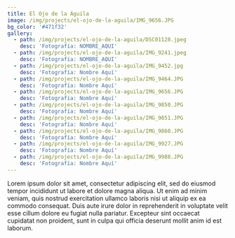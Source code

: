```yaml
---
title: El Ojo de la Águila
image: /img/projects/el-ojo-de-la-aguila/IMG_9656.JPG
bg_color: '#471f32'
gallery:
  - path: /img/projects/el-ojo-de-la-aguila/DSC01128.jpeg
    desc: 'Fotografía: NOMBRE_AQUI'
  - path: /img/projects/el-ojo-de-la-aguila/IMG_9241.jpeg
    desc: 'Fotografía: NOMBRE_AQUI'
  - path: /img/projects/el-ojo-de-la-aguila/IMG_9452.jpg
    desc: 'Fotografía: Nombre Aquí'
  - path: /img/projects/el-ojo-de-la-aguila/IMG_9464.JPG
    desc: 'Fotografía: Nombre Aquí'
  - path: /img/projects/el-ojo-de-la-aguila/IMG_9656.JPG
    desc: 'Fotografía: Nombre Aquí'
  - path: /img/projects/el-ojo-de-la-aguila/IMG_9850.JPG
    desc: 'Fotografía: Nombre Aquí'
  - path: /img/projects/el-ojo-de-la-aguila/IMG_9851.JPG
    desc: 'Fotografía: Nombre Aquí'
  - path: /img/projects/el-ojo-de-la-aguila/IMG_9860.JPG
    desc: 'Fotografía: Nombre Aquí'
  - path: /img/projects/el-ojo-de-la-aguila/IMG_9927.JPG
    desc: 'Fotografía: Nombre Aquí'
  - path: /img/projects/el-ojo-de-la-aguila/IMG_9988.JPG
    desc: 'Fotografía: Nombre Aquí'
---
```


Lorem ipsum dolor sit amet, consectetur adipiscing elit, sed do eiusmod tempor incididunt ut labore et dolore magna aliqua. Ut enim ad minim veniam, quis nostrud exercitation ullamco laboris nisi ut aliquip ex ea commodo consequat. Duis aute irure dolor in reprehenderit in voluptate velit esse cillum dolore eu fugiat nulla pariatur. Excepteur sint occaecat cupidatat non proident, sunt in culpa qui officia deserunt mollit anim id est laborum.